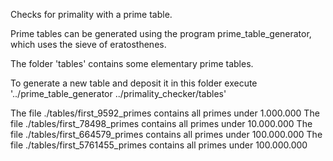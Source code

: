 Checks for primality with a prime table.

Prime tables can be generated using the program prime_table_generator, which uses the sieve of eratosthenes.

The folder 'tables' contains some elementary prime tables.

To generate a new table and deposit it in this folder execute '../prime_table_generator <upper sieve limit> ../primality_checker/tables'

The file ./tables/first_9592_primes contains all primes under 1.000.000
The file ./tables/first_78498_primes contains all primes under 10.000.000
The file ./tables/first_664579_primes contains all primes under 100.000.000
The file ./tables/first_5761455_primes contains all primes under 100.000.000

